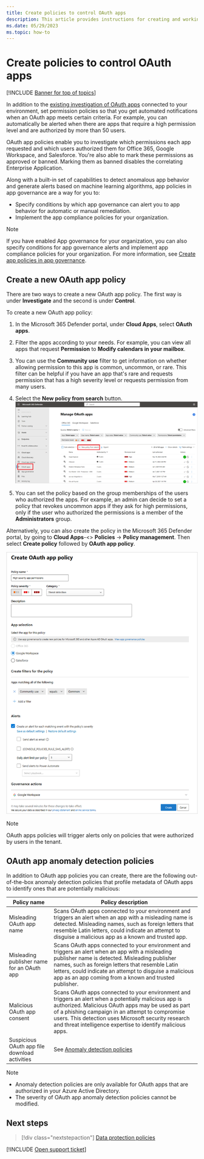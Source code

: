 ```yaml
---
title: Create policies to control OAuth apps 
description: This article provides instructions for creating and working with app permission policies in Microsoft Defender for Cloud Apps.
ms.date: 05/29/2023
ms.topic: how-to
---
```

# Create policies to control OAuth apps

[!INCLUDE [Banner for top of topics](includes/banner.md)]

In addition to the [existing investigation of OAuth apps](manage-app-permissions.md) connected to your environment, set permission policies so that you get automated notifications when an OAuth app meets certain criteria. For example, you can automatically be alerted when there are apps that require a high permission level and are authorized by more than 50 users.

OAuth app policies enable you to investigate which permissions each app requested and which users authorized them for Office 365, Google Workspace, and Salesforce. You're also able to mark these permissions as approved or banned. Marking them as banned disables the correlating Enterprise Application.

Along with a built-in set of capabilities to detect anomalous app behavior and generate alerts based on machine learning algorithms, app policies in app governance are a way for you to:

- Specify conditions by which app governance can alert you to app behavior for automatic or manual remediation.
- Implement the app compliance policies for your organization.

> [!Note]
> If you have enabled App governance for your organization, you can also specify conditions for app governance alerts and implement app compliance policies for your organization. For more information, see [Create app policies in app governance](app-governance-app-policies-create.md).

## Create a new OAuth app policy

There are two ways to create a new OAuth app policy. The first way is under **Investigate** and the second is under **Control**.

To create a new OAuth app policy:

1. In the Microsoft 365 Defender portal, under **Cloud Apps**, select **OAuth apps**.

1. Filter the apps according to your needs. For example, you can view all apps that request **Permission** to **Modify calendars in your mailbox**.
1. You can use the **Community use** filter to get information on whether allowing permission to this app is common, uncommon, or rare. This filter can be helpful if you have an app that's rare and requests permission that has a high severity level or requests permission from many users.
1. Select the **New policy from search** button.
    ![New policy from search.](media/app-permissions-filter.png)

1. You can set the policy based on the group memberships of the users who authorized the apps. For example, an admin can decide to set a policy that revokes uncommon apps if they ask for high permissions, only if the user who authorized the permissions is a member of the **Administrators** group.

Alternatively, you can also create the policy in the Microsoft 365 Defender portal, by going to **Cloud Apps**-<> **Policies** -> **Policy management**. Then select **Create policy** followed by **OAuth app policy**.

   ![new OAuth app policy.](media/app-permissions-policy.png)

> [!NOTE]
> OAuth apps policies will trigger alerts only on policies that were authorized by users in the tenant.

## OAuth app anomaly detection policies

In addition to OAuth app policies you can create, there are the following out-of-the-box anomaly detection policies that profile metadata of OAuth apps to identify ones that are potentially malicious:

| Policy name | Policy description |
| --- | --- |
| Misleading OAuth app name | Scans OAuth apps connected to your environment and triggers an alert when an app with a misleading name is detected. Misleading names, such as foreign letters that resemble Latin letters, could indicate an attempt to disguise a malicious app as a known and trusted app. |
| Misleading publisher name for an OAuth app | Scans OAuth apps connected to your environment and triggers an alert when an app with a misleading publisher name is detected. Misleading publisher names, such as foreign letters that resemble Latin letters, could indicate an attempt to disguise a malicious app as an app coming from a known and trusted publisher. |
| Malicious OAuth app consent | Scans OAuth apps connected to your environment and triggers an alert when a potentially malicious app is authorized. Malicious OAuth apps may be used as part of a phishing campaign in an attempt to compromise users. This detection uses Microsoft security research and threat intelligence expertise to identify malicious apps. |
| Suspicious OAuth app file download activities | See [Anomaly detection policies](anomaly-detection-policy.md#suspicious-oauth-app-file-download-activities) |


> [!NOTE]
>
> - Anomaly detection policies are only available for OAuth apps that are authorized in your Azure Active Directory.
> - The severity of OAuth app anomaly detection policies cannot be modified.

## Next steps

> [!div class="nextstepaction"]
> [Data protection policies](data-protection-policies.md)

[!INCLUDE [Open support ticket](includes/support.md)]
